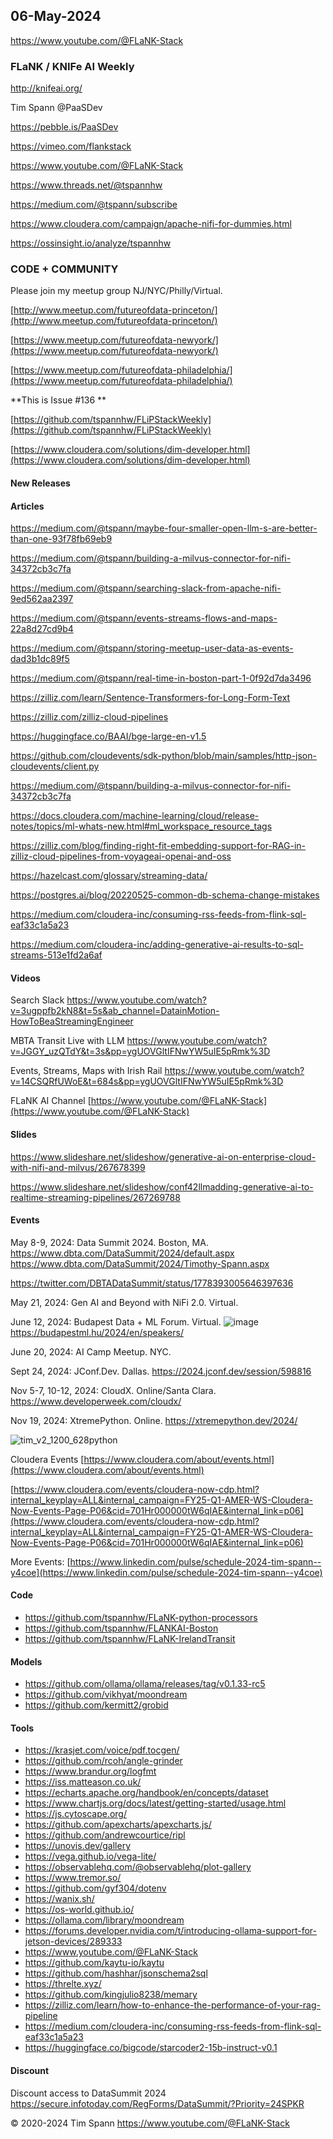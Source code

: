 ## 06-May-2024

https://www.youtube.com/@FLaNK-Stack

### FLaNK / KNIFe AI Weekly

http://knifeai.org/

Tim Spann @PaaSDev

https://pebble.is/PaaSDev

https://vimeo.com/flankstack

https://www.youtube.com/@FLaNK-Stack

https://www.threads.net/@tspannhw

https://medium.com/@tspann/subscribe

https://www.cloudera.com/campaign/apache-nifi-for-dummies.html

https://ossinsight.io/analyze/tspannhw


### CODE + COMMUNITY

Please join my meetup group NJ/NYC/Philly/Virtual. 

[http://www.meetup.com/futureofdata-princeton/](http://www.meetup.com/futureofdata-princeton/)

[https://www.meetup.com/futureofdata-newyork/](https://www.meetup.com/futureofdata-newyork/)

[https://www.meetup.com/futureofdata-philadelphia/](https://www.meetup.com/futureofdata-philadelphia/)



**This is Issue #136 **

[https://github.com/tspannhw/FLiPStackWeekly](https://github.com/tspannhw/FLiPStackWeekly)

[https://www.cloudera.com/solutions/dim-developer.html](https://www.cloudera.com/solutions/dim-developer.html)


#### New Releases


#### Articles

https://medium.com/@tspann/maybe-four-smaller-open-llm-s-are-better-than-one-93f78fb69eb9

https://medium.com/@tspann/building-a-milvus-connector-for-nifi-34372cb3c7fa

https://medium.com/@tspann/searching-slack-from-apache-nifi-9ed562aa2397

https://medium.com/@tspann/events-streams-flows-and-maps-22a8d27cd9b4

https://medium.com/@tspann/storing-meetup-user-data-as-events-dad3b1dc89f5

https://medium.com/@tspann/real-time-in-boston-part-1-0f92d7da3496

https://zilliz.com/learn/Sentence-Transformers-for-Long-Form-Text

https://zilliz.com/zilliz-cloud-pipelines

https://huggingface.co/BAAI/bge-large-en-v1.5

https://github.com/cloudevents/sdk-python/blob/main/samples/http-json-cloudevents/client.py

https://medium.com/@tspann/building-a-milvus-connector-for-nifi-34372cb3c7fa

https://docs.cloudera.com/machine-learning/cloud/release-notes/topics/ml-whats-new.html#ml_workspace_resource_tags

https://zilliz.com/blog/finding-right-fit-embedding-support-for-RAG-in-zilliz-cloud-pipelines-from-voyageai-openai-and-oss

https://hazelcast.com/glossary/streaming-data/

https://postgres.ai/blog/20220525-common-db-schema-change-mistakes

https://medium.com/cloudera-inc/consuming-rss-feeds-from-flink-sql-eaf33c1a5a23

https://medium.com/cloudera-inc/adding-generative-ai-results-to-sql-streams-513e1fd2a6af


#### Videos

Search Slack
https://www.youtube.com/watch?v=3ugppfb2kN8&t=5s&ab_channel=DatainMotion-HowToBeaStreamingEngineer

MBTA Transit Live with LLM
https://www.youtube.com/watch?v=JGGY_uzQTdY&t=3s&pp=ygUOVGltIFNwYW5uIE5pRmk%3D

Events, Streams, Maps with Irish Rail
https://www.youtube.com/watch?v=14CSQRfUWoE&t=684s&pp=ygUOVGltIFNwYW5uIE5pRmk%3D

FLaNK AI Channel
[https://www.youtube.com/@FLaNK-Stack](https://www.youtube.com/@FLaNK-Stack)

#### Slides

https://www.slideshare.net/slideshow/generative-ai-on-enterprise-cloud-with-nifi-and-milvus/267678399

https://www.slideshare.net/slideshow/conf42llmadding-generative-ai-to-realtime-streaming-pipelines/267269788


#### Events



May 8-9, 2024: Data Summit 2024. Boston, MA.
https://www.dbta.com/DataSummit/2024/default.aspx
https://www.dbta.com/DataSummit/2024/Timothy-Spann.aspx

https://twitter.com/DBTADataSummit/status/1778393005646397636

May 21, 2024:  Gen AI and Beyond with NiFi 2.0.  Virtual.

June 12, 2024: Budapest Data + ML Forum. Virtual.
![image](https://github.com/tspannhw/FLiPStackWeekly/assets/18673814/f7c24719-5ab8-4b4f-87c5-26802234e3f0)
https://budapestml.hu/2024/en/speakers/

June 20, 2024:  AI Camp Meetup.   NYC.

Sept 24, 2024:  JConf.Dev. Dallas.
https://2024.jconf.dev/session/598816

Nov 5-7, 10-12, 2024:  CloudX.  Online/Santa Clara. https://www.developerweek.com/cloudx/

Nov 19, 2024: XtremePython. Online.
https://xtremepython.dev/2024/

![tim_v2_1200_628python](https://github.com/tspannhw/FLiPStackWeekly/assets/18673814/b41db3c7-d42c-42e1-924c-eff39cbdbab0)

Cloudera Events
[https://www.cloudera.com/about/events.html](https://www.cloudera.com/about/events.html)

[https://www.cloudera.com/events/cloudera-now-cdp.html?internal_keyplay=ALL&internal_campaign=FY25-Q1-AMER-WS-Cloudera-Now-Events-Page-P06&cid=701Hr000000tW6qIAE&internal_link=p06](https://www.cloudera.com/events/cloudera-now-cdp.html?internal_keyplay=ALL&internal_campaign=FY25-Q1-AMER-WS-Cloudera-Now-Events-Page-P06&cid=701Hr000000tW6qIAE&internal_link=p06)

More Events:
[https://www.linkedin.com/pulse/schedule-2024-tim-spann--y4coe](https://www.linkedin.com/pulse/schedule-2024-tim-spann--y4coe)


#### Code

* https://github.com/tspannhw/FLaNK-python-processors
* https://github.com/tspannhw/FLANKAI-Boston
* https://github.com/tspannhw/FLaNK-IrelandTransit

#### Models

* https://github.com/ollama/ollama/releases/tag/v0.1.33-rc5
* https://github.com/vikhyat/moondream
* https://github.com/kermitt2/grobid


#### Tools

* https://krasjet.com/voice/pdf.tocgen/
* https://github.com/rcoh/angle-grinder
* https://www.brandur.org/logfmt
* https://iss.matteason.co.uk/
* https://echarts.apache.org/handbook/en/concepts/dataset
* https://www.chartjs.org/docs/latest/getting-started/usage.html
* https://js.cytoscape.org/
* https://github.com/apexcharts/apexcharts.js/
* https://github.com/andrewcourtice/ripl
* https://unovis.dev/gallery
* https://vega.github.io/vega-lite/
* https://observablehq.com/@observablehq/plot-gallery
* https://www.tremor.so/
* https://github.com/gyf304/dotenv
* https://wanix.sh/
* https://os-world.github.io/
* https://ollama.com/library/moondream
* https://forums.developer.nvidia.com/t/introducing-ollama-support-for-jetson-devices/289333
* https://www.youtube.com/@FLaNK-Stack
* https://github.com/kaytu-io/kaytu
* https://github.com/hashhar/jsonschema2sql
* https://threlte.xyz/
* https://github.com/kingjulio8238/memary
* https://zilliz.com/learn/how-to-enhance-the-performance-of-your-rag-pipeline
* https://medium.com/cloudera-inc/consuming-rss-feeds-from-flink-sql-eaf33c1a5a23
* https://huggingface.co/bigcode/starcoder2-15b-instruct-v0.1

#### Discount

Discount access to DataSummit 2024
https://secure.infotoday.com/RegForms/DataSummit/?Priority=24SPKR


&copy; 2020-2024 Tim Spann  https://www.youtube.com/@FLaNK-Stack
